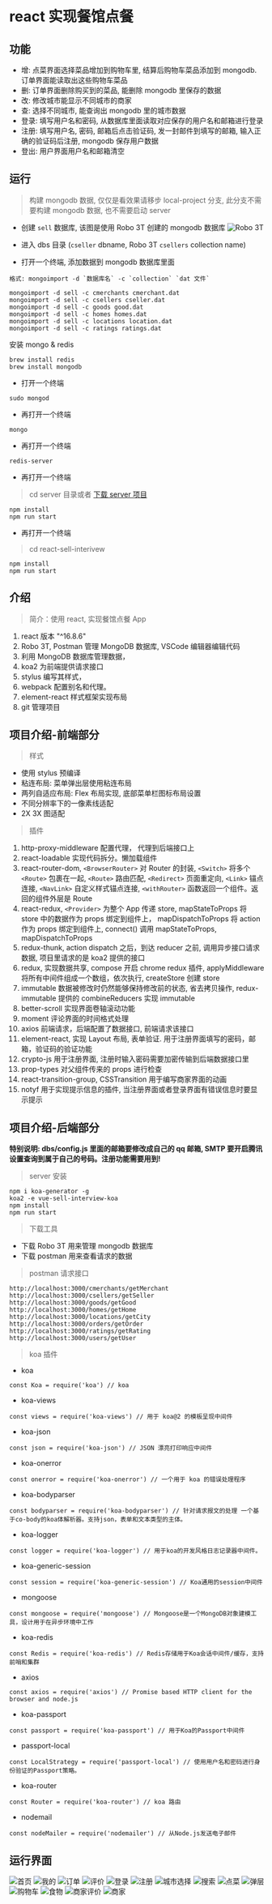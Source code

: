 <!--
 * @Description:
 * @version:
 * @Author: GanEhank
 * @Date: 2019-05-26 02:39:53
 * @LastEditors: GanEhank
 * @LastEditTime: 2019-08-19 17:06:35
 -->

# react 实现餐馆点餐

## 功能

- 增: 点菜界面选择菜品增加到购物车里, 结算后购物车菜品添加到 mongodb. 订单界面能读取出这些购物车菜品
- 删: 订单界面删除购买到的菜品, 能删除 mongodb 里保存的数据
- 改: 修改城市能显示不同城市的商家
- 查: 选择不同城市, 能查询出 mongodb 里的城市数据
- 登录: 填写用户名和密码, 从数据库里面读取对应保存的用户名和邮箱进行登录
- 注册: 填写用户名, 密码, 邮箱后点击验证码, 发一封邮件到填写的邮箱, 输入正确的验证码后注册, mongodb 保存用户数据
- 登出: 用户界面用户名和邮箱清空

## 运行

> 构建 mongodb 数据, 仅仅是看效果请移步 local-project 分支, 此分支不需要构建 mongodb 数据, 也不需要启动 server

- 创建 `sell` 数据库, 该图是使用 Robo 3T 创建的 mongodb 数据库
![Robo 3T](https://i.loli.net/2019/08/15/6xL9MRak8FOo7Tz.png)

- 进入 dbs 目录
(`cseller` dbname, Robo 3T `csellers` collection name)

- 打开一个终端, 添加数据到 mongodb 数据库里面

```node
格式: mongoimport -d `数据库名` -c `collection` `dat 文件`
```

```node
mongoimport -d sell -c cmerchants cmerchant.dat
mongoimport -d sell -c csellers cseller.dat
mongoimport -d sell -c goods good.dat
mongoimport -d sell -c homes homes.dat
mongoimport -d sell -c locations location.dat
mongoimport -d sell -c ratings ratings.dat
```

安装 mongo & redis

```node
brew install redis
brew install mongodb
```

- 打开一个终端

```node
sudo mongod
```

- 再打开一个终端

```node
mongo
```

- 再打开一个终端

```node
redis-server
```

- 再打开一个终端

> cd server 目录或者 [下载 server 项目](https://github.com/GanYihuan/vue-sell-interview-koa)

```node
npm install
npm run start
```

- 再打开一个终端

> cd react-sell-interivew

```node
npm install
npm run start
```

## 介绍

> 简介：使用 react, 实现餐馆点餐 App

1. react 版本 "^16.8.6"
2. Robo 3T, Postman 管理 MongoDB 数据库, VSCode 编辑器编辑代码
3. 利用 MongoDB 数据库管理数据，
4. koa2 为前端提供请求接口
5. stylus 编写其样式，
6. webpack 配置别名和代理。
7. element-react 样式框架实现布局
8. git 管理项目

## 项目介绍-前端部分

> 样式

- 使用 stylus 预编译
- 粘连布局: 菜单弹出层使用粘连布局
- 两列自适应布局: Flex 布局实现, 底部菜单栏图标布局设置
- 不同分辨率下的一像素线适配
- 2X 3X 图适配

> 插件

1. http-proxy-middleware 配置代理， 代理到后端接口上
2. react-loadable 实现代码拆分。懒加载组件
3. react-router-dom, `<BrowserRouter>` 对 Router 的封装, `<Switch>` 将多个 `<Route>` 包裹在一起, `<Route>` 路由匹配, `<Redirect>` 页面重定向, `<Link>` 锚点连接, `<NavLink>` 自定义样式锚点连接, `<withRouter>` 函数返回一个组件。返回的组件外层是 Route
4. react-redux, `<Provider>` 为整个 App 传递 store, mapStateToProps 将 store 中的数据作为 props 绑定到组件上， mapDispatchToProps 将 action 作为 props 绑定到组件上, connect() 调用 mapStateToProps, mapDispatchToProps
5. redux-thunk, action dispatch 之后，到达 reducer 之前, 调用异步接口请求数据, 项目里请求的是 koa2 提供的接口
6. redux, 实现数据共享, compose 开启 chrome redux 插件, applyMiddleware 将所有中间件组成一个数组，依次执行, createStore 创建 store
7. immutable 数据被修改时仍然能够保持修改前的状态, 省去拷贝操作, redux-immutable 提供的 combineReducers 实现 immutable
8. better-scroll 实现界面卷轴滚动功能
9. moment 评论界面的时间格式处理
10. axios 前端请求，后端配置了数据接口, 前端请求该接口
11. element-react, 实现 Layout 布局, 表单验证. 用于注册界面填写的密码，邮箱，验证码的验证功能
12. crypto-js 用于注册界面, 注册时输入密码需要加密传输到后端数据接口里
13. prop-types 对父组件传来的 props 进行检查
14. react-transition-group, CSSTransition 用于编写商家界面的动画
15. notyf 用于实现提示信息的插件, 当注册界面或者登录界面有错误信息时要显示提示

## 项目介绍-后端部分

**特别说明: dbs/config.js 里面的邮箱要修改成自己的 qq 邮箱, SMTP 要开启腾讯设置查询到属于自己的号码。注册功能需要用到!**

> server 安装

```node
npm i koa-generator -g
koa2 -e vue-sell-interview-koa
npm install
npm run start
```

> 下载工具

- 下载 Robo 3T 用来管理 mongodb 数据库
- 下载 postman 用来查看请求的数据

> postman 请求接口

```node
http://localhost:3000/cmerchants/getMerchant
http://localhost:3000/csellers/getSeller
http://localhost:3000/goods/getGood
http://localhost:3000/homes/getHome
http://localhost:3000/locations/getCity
http://localhost:3000/orders/getOrder
http://localhost:3000/ratings/getRating
http://localhost:3000/users/getUser
```

> koa 插件

- koa

```node
const Koa = require('koa') // koa
```

- koa-views

```node
const views = require('koa-views') // 用于 koa@2 的模板呈现中间件
```

- koa-json

```node
const json = require('koa-json') // JSON 漂亮打印响应中间件
```

- koa-onerror

```node
const onerror = require('koa-onerror') // 一个用于 koa 的错误处理程序
```

- koa-bodyparser

```node
const bodyparser = require('koa-bodyparser') // 针对请求报文的处理 一个基于co-body的koa体解析器。支持json，表单和文本类型的主体。
```

- koa-logger

```node
const logger = require('koa-logger') // 用于koa的开发风格日志记录器中间件。
```

- koa-generic-session

```node
const session = require('koa-generic-session') // Koa通用的session中间件
```

- mongoose

```node
const mongoose = require('mongoose') // Mongoose是一个MongoDB对象建模工具，设计用于在异步环境中工作
```

- koa-redis

```node
const Redis = require('koa-redis') // Redis存储用于Koa会话中间件/缓存，支持前哨和集群
```

- axios

```node
const axios = require('axios') // Promise based HTTP client for the browser and node.js
```

- koa-passport

```node
const passport = require('koa-passport') // 用于Koa的Passport中间件
```

- passport-local

```node
const LocalStrategy = require('passport-local') // 使用用户名和密码进行身份验证的Passport策略。
```

- koa-router

```node
const Router = require('koa-router') // koa 路由
```

- nodemail

```node
const nodeMailer = require('nodemailer') // 从Node.js发送电子邮件
```

## 运行界面

![首页](https://i.loli.net/2019/07/07/5d21dcb8ec98213034.png)
![我的](https://i.loli.net/2019/07/07/5d21dcc8187b090045.png)
![订单](https://i.loli.net/2019/07/07/5d21ddfe3953132679.png)
![评价](https://i.loli.net/2019/07/07/5d21de109e60c60434.png)
![登录](https://i.loli.net/2019/07/07/5d21dde55a95667685.png)
![注册](https://i.loli.net/2019/07/07/5d21ddd7c135584780.png)
![城市选择](https://i.loli.net/2019/07/07/5d21dcdccdd8e17054.png)
![搜索](https://i.loli.net/2019/07/07/5d21dcfa7599180670.png)
![点菜](https://i.loli.net/2019/07/07/5d21dd3cac9b233136.png)
![弹层](https://i.loli.net/2019/07/07/5d21dd967e11592097.png)
![购物车](https://i.loli.net/2019/07/07/5d21dd864f1d082015.png)
![食物](https://i.loli.net/2019/07/07/5d21ddc04587a74086.png)
![商家评价](https://i.loli.net/2019/07/07/5d21dd1e48ba716486.png)
![商家](https://i.loli.net/2019/07/07/5d21dd0e5ad8351348.png)
